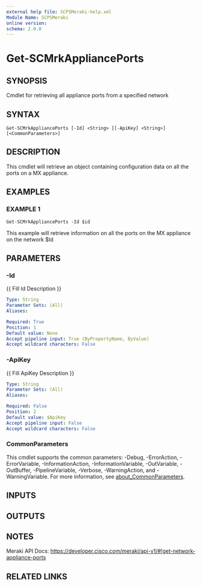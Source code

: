 ```yaml
---
external help file: SCPSMeraki-help.xml
Module Name: SCPSMeraki
online version:
schema: 2.0.0
---
```


# Get-SCMrkAppliancePorts

## SYNOPSIS
Cmdlet for retrieving all appliance ports from a specified network

## SYNTAX

```
Get-SCMrkAppliancePorts [-Id] <String> [[-ApiKey] <String>] [<CommonParameters>]
```

## DESCRIPTION
This cmdlet will retrieve an object containing configuration data on all the ports
on a MX appliance.

## EXAMPLES

### EXAMPLE 1
```
Get-SCMrkAppliancePorts -Id $id
```

This example will retrieve information on all the ports on the MX appliance on the network $Id

## PARAMETERS

### -Id
{{ Fill Id Description }}

```yaml
Type: String
Parameter Sets: (All)
Aliases:

Required: True
Position: 1
Default value: None
Accept pipeline input: True (ByPropertyName, ByValue)
Accept wildcard characters: False
```

### -ApiKey
{{ Fill ApiKey Description }}

```yaml
Type: String
Parameter Sets: (All)
Aliases:

Required: False
Position: 2
Default value: $ApiKey
Accept pipeline input: False
Accept wildcard characters: False
```

### CommonParameters
This cmdlet supports the common parameters: -Debug, -ErrorAction, -ErrorVariable, -InformationAction, -InformationVariable, -OutVariable, -OutBuffer, -PipelineVariable, -Verbose, -WarningAction, and -WarningVariable. For more information, see [about_CommonParameters](http://go.microsoft.com/fwlink/?LinkID=113216).

## INPUTS

## OUTPUTS

## NOTES
Meraki API Docs: https://developer.cisco.com/meraki/api-v1/#!get-network-appliance-ports

## RELATED LINKS
